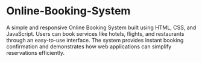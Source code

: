 # Online-Booking-System
A simple and responsive Online Booking System built using HTML, CSS, and JavaScript. Users can book services like hotels, flights, and restaurants through an easy-to-use interface. The system provides instant booking confirmation and demonstrates how web applications can simplify reservations efficiently.
